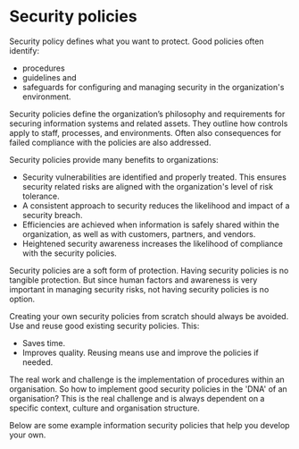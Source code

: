 # Security policies

Security policy defines what you want to protect. Good policies often identify:
* procedures
* guidelines and 
* safeguards 
for configuring and managing security in the organization's environment. 

Security policies define the organization’s philosophy and requirements for securing information systems and related assets. They outline how controls apply to staff, processes, and environments. Often also consequences for failed compliance with the policies are also addressed.

Security policies provide many benefits to organizations:

*    Security vulnerabilities are identified and properly treated.  This ensures security related risks are aligned with the organization's level of risk tolerance.
 *   A consistent approach to security reduces the likelihood and impact of a security breach.
 *   Efficiencies are achieved when information is safely shared within the organization, as well as with customers, partners, and vendors.
 *   Heightened security awareness increases the likelihood of compliance with the security policies.


Security policies are a soft form of protection. Having security policies is no tangible protection. But since human factors and awareness is very important in managing security risks, not having security policies is no option.

Creating your own security policies from scratch should always be avoided. Use and reuse good existing security policies. This:
- Saves time.
- Improves quality. 
Reusing means use and improve the policies if needed. 

The real work and challenge is the implementation of procedures within an organisation. So how to implement good security policies in the 'DNA' of an organisation? This is the real challenge and is always dependent on a specific context, culture and organisation structure.


Below are some example information security policies that help you develop your own.



```{tableofcontents}
```



